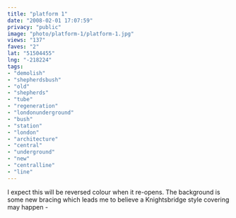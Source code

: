```yaml
---
title: "platform 1"
date: "2008-02-01 17:07:59"
privacy: "public"
image: "photo/platform-1/platform-1.jpg"
views: "137"
faves: "2"
lat: "51504455"
lng: "-218224"
tags:
- "demolish"
- "shepherdsbush"
- "old"
- "shepherds"
- "tube"
- "regeneration"
- "londonunderground"
- "bush"
- "station"
- "london"
- "architecture"
- "central"
- "underground"
- "new"
- "centralline"
- "line"
---
```

I expect this will be reversed colour when it re-opens. The background is some new bracing which leads me to believe a Knightsbridge style covering may happen - <a href="/photos/2008/02/04/platform-1"></a>
